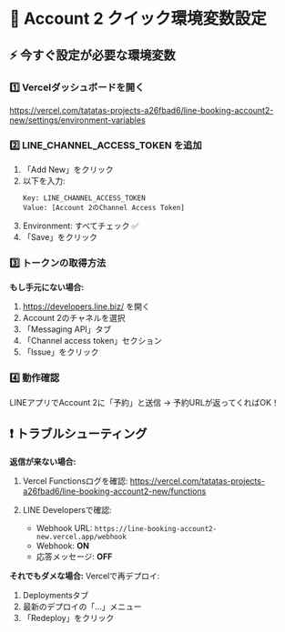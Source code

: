 # 🚀 Account 2 クイック環境変数設定

## ⚡ 今すぐ設定が必要な環境変数

### 1️⃣ Vercelダッシュボードを開く
https://vercel.com/tatatas-projects-a26fbad6/line-booking-account2-new/settings/environment-variables

### 2️⃣ LINE_CHANNEL_ACCESS_TOKEN を追加

1. 「Add New」をクリック
2. 以下を入力:
   ```
   Key: LINE_CHANNEL_ACCESS_TOKEN
   Value: [Account 2のChannel Access Token]
   ```
3. Environment: すべてチェック ✅
4. 「Save」をクリック

### 3️⃣ トークンの取得方法

**もし手元にない場合:**
1. https://developers.line.biz/ を開く
2. Account 2のチャネルを選択
3. 「Messaging API」タブ
4. 「Channel access token」セクション
5. 「Issue」をクリック

### 4️⃣ 動作確認

LINEアプリでAccount 2に「予約」と送信
→ 予約URLが返ってくればOK！

## ❗ トラブルシューティング

**返信が来ない場合:**
1. Vercel Functionsログを確認:
   https://vercel.com/tatatas-projects-a26fbad6/line-booking-account2-new/functions

2. LINE Developersで確認:
   - Webhook URL: `https://line-booking-account2-new.vercel.app/webhook`
   - Webhook: **ON**
   - 応答メッセージ: **OFF**

**それでもダメな場合:**
Vercelで再デプロイ:
1. Deploymentsタブ
2. 最新のデプロイの「...」メニュー
3. 「Redeploy」をクリック
